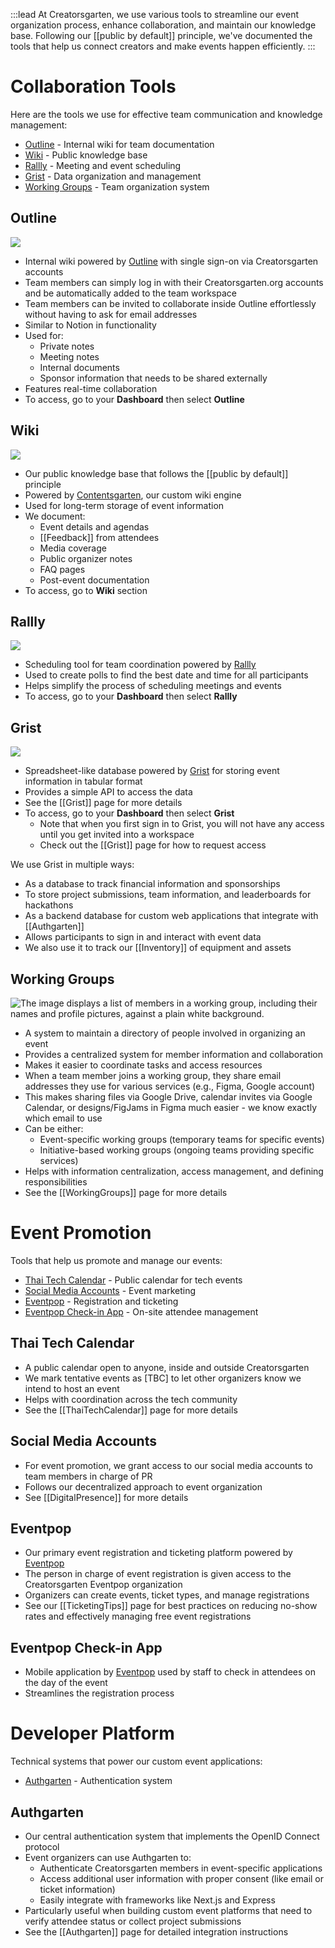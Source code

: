 :::lead
At Creatorsgarten, we use various tools to streamline our event organization process, enhance collaboration, and maintain our knowledge base. Following our [[public by default]] principle, we've documented the tools that help us connect creators and make events happen efficiently.
:::

# Collaboration Tools

Here are the tools we use for effective team communication and knowledge management:

- [Outline](#outline) - Internal wiki for team documentation
- [Wiki](#wiki) - Public knowledge base
- [Rallly](#rallly) - Meeting and event scheduling
- [Grist](#grist) - Data organization and management
- [Working Groups](#working-groups) - Team organization system

## Outline

![](https://usercontent.creatorsgarten.org/c/v1746034295/644c35a6802c02345887f156/image_qsb1vy.webp)

- Internal wiki powered by [Outline](https://www.getoutline.com/) with single sign-on via Creatorsgarten accounts
- Team members can simply log in with their Creatorsgarten.org accounts and be automatically added to the team workspace
- Team members can be invited to collaborate inside Outline effortlessly without having to ask for email addresses
- Similar to Notion in functionality
- Used for:
  - Private notes
  - Meeting notes
  - Internal documents
  - Sponsor information that needs to be shared externally
- Features real-time collaboration
- To access, go to your **Dashboard** then select **Outline**

## Wiki

![](https://usercontent.creatorsgarten.org/c/v1746034235/644c35a6802c02345887f156/21167ffe-4216-4c2a-8e9c-a8814713dd2b_javo8c.webp)

- Our public knowledge base that follows the [[public by default]] principle
- Powered by [Contentsgarten](https://github.com/creatorsgarten/contentsgarten), our custom wiki engine
- Used for long-term storage of event information
- We document:
  - Event details and agendas
  - [[Feedback]] from attendees
  - Media coverage
  - Public organizer notes
  - FAQ pages
  - Post-event documentation
- To access, go to **Wiki** section

## Rallly

![](https://usercontent.creatorsgarten.org/c/v1746034327/644c35a6802c02345887f156/image_dovlmk.webp)

- Scheduling tool for team coordination powered by [Rallly](https://rallly.co/)
- Used to create polls to find the best date and time for all participants
- Helps simplify the process of scheduling meetings and events
- To access, go to your **Dashboard** then select **Rallly**

## Grist

![](https://usercontent.creatorsgarten.org/c/v1746034372/644c35a6802c02345887f156/image_fzhuwd.webp)

- Spreadsheet-like database powered by [Grist](https://getgrist.com/) for storing event information in tabular format
- Provides a simple API to access the data
- See the [[Grist]] page for more details
- To access, go to your **Dashboard** then select **Grist**
  - Note that when you first sign in to Grist, you will not have any access until you get invited into a workspace
  - Check out the [[Grist]] page for how to request access

We use Grist in multiple ways:

- As a database to track financial information and sponsorships
- To store project submissions, team information, and leaderboards for hackathons
- As a backend database for custom web applications that integrate with [[Authgarten]]
- Allows participants to sign in and interact with event data
- We also use it to track our [[Inventory]] of equipment and assets

## Working Groups

![The image displays a list of members in a working group, including their names and profile pictures, against a plain white background.](https://usercontent.creatorsgarten.org/c/v1746034411/644c35a6802c02345887f156/image_om8csp.webp)

- A system to maintain a directory of people involved in organizing an event
- Provides a centralized system for member information and collaboration
- Makes it easier to coordinate tasks and access resources
- When a team member joins a working group, they share email addresses they use for various services (e.g., Figma, Google account)
- This makes sharing files via Google Drive, calendar invites via Google Calendar, or designs/FigJams in Figma much easier - we know exactly which email to use
- Can be either:
  - Event-specific working groups (temporary teams for specific events)
  - Initiative-based working groups (ongoing teams providing specific services)
- Helps with information centralization, access management, and defining responsibilities
- See the [[WorkingGroups]] page for more details

# Event Promotion

Tools that help us promote and manage our events:

- [Thai Tech Calendar](#thai-tech-calendar) - Public calendar for tech events
- [Social Media Accounts](#social-media-accounts) - Event marketing
- [Eventpop](#eventpop) - Registration and ticketing
- [Eventpop Check-in App](#eventpop-check-in-app) - On-site attendee management

## Thai Tech Calendar

- A public calendar open to anyone, inside and outside Creatorsgarten
- We mark tentative events as [TBC] to let other organizers know we intend to host an event
- Helps with coordination across the tech community
- See the [[ThaiTechCalendar]] page for more details

## Social Media Accounts

- For event promotion, we grant access to our social media accounts to team members in charge of PR
- Follows our decentralized approach to event organization
- See [[DigitalPresence]] for more details

## Eventpop

- Our primary event registration and ticketing platform powered by [Eventpop](https://www.eventpop.me/)
- The person in charge of event registration is given access to the Creatorsgarten Eventpop organization
- Organizers can create events, ticket types, and manage registrations
- See our [[TicketingTips]] page for best practices on reducing no-show rates and effectively managing free event registrations

## Eventpop Check-in App

- Mobile application by [Eventpop](https://creators.eventpop.me/en/articles/3067981) used by staff to check in attendees on the day of the event
- Streamlines the registration process

# Developer Platform

Technical systems that power our custom event applications:

- [Authgarten](#authgarten) - Authentication system

## Authgarten

- Our central authentication system that implements the OpenID Connect protocol
- Event organizers can use Authgarten to:
  - Authenticate Creatorsgarten members in event-specific applications
  - Access additional user information with proper consent (like email or ticket information)
  - Easily integrate with frameworks like Next.js and Express
- Particularly useful when building custom event platforms that need to verify attendee status or collect project submissions
- See the [[Authgarten]] page for detailed integration instructions
